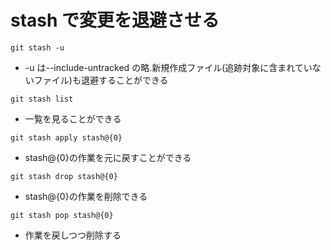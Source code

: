# stash で変更を退避させる

```shell
git stash -u
```

- -u は--include-untracked の略.新規作成ファイル(追跡対象に含まれていないファイル)も退避することができる

```
git stash list
```

- 一覧を見ることができる

```
git stash apply stash@{0}
```

- stash@{0}の作業を元に戻すことができる

```
git stash drop stash@{0}
```

- stash@{0}の作業を削除できる

```
git stash pop stash@{0}
```

- 作業を戻しつつ削除する
